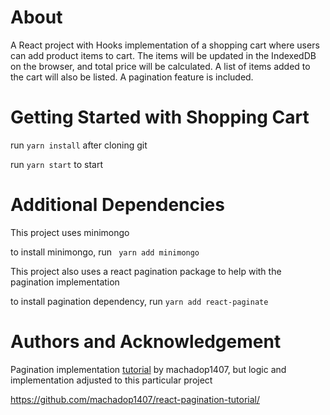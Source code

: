 # About

A React project with Hooks implementation of a shopping cart where users can add product items to cart.
The items will be updated in the IndexedDB on the browser, and total price will be calculated. A list of items added to the cart will also be listed.
A pagination feature is included.

# Getting Started with Shopping Cart

run ```yarn install``` after cloning git

run ```yarn start``` to start

# Additional Dependencies

This project uses minimongo

to install minimongo, run ``` yarn add minimongo```

This project also uses a react pagination package to help with the pagination implementation

to install pagination dependency, run ```yarn add react-paginate```

# Authors and Acknowledgement

Pagination implementation [tutorial][1] by machadop1407, but logic and implementation adjusted to this particular project

[1]:https://www.youtube.com/watch?v=HANSMtDy508/ "tutorial"
https://github.com/machadop1407/react-pagination-tutorial/ 
